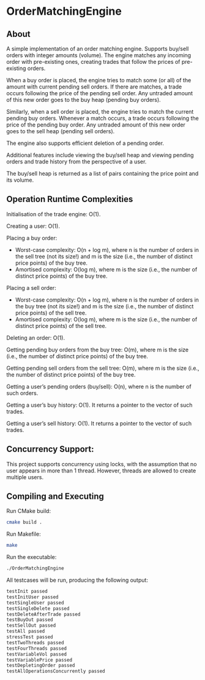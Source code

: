 # OrderMatchingEngine

## About
A simple implementation of an order matching engine. Supports buy/sell orders with integer amounts (volume). The engine matches any incoming order with pre-existing ones, creating trades that follow the prices of pre-existing orders.

When a buy order is placed, the engine tries to match some (or all) of the amount with current pending sell orders. If there are matches, a trade occurs following the price of the pending sell order. Any untraded amount of this new order goes to the buy heap (pending buy orders).

Similarly, when a sell order is placed, the engine tries to match the current pending buy orders. Whenever a match occurs, a trade occurs following the price of the pending buy order. Any untraded amount of this new order goes to the sell heap (pending sell orders).

The engine also supports efficient deletion of a pending order.

Additional features include viewing the buy/sell heap and viewing pending orders and trade history from the perspective of a user.

The buy/sell heap is returned as a list of pairs containing the price point and its volume.

## Operation Runtime Complexities
Initialisation of the trade engine: O(1).

Creating a user: O(1).

Placing a buy order: 
* Worst-case complexity: O(n + log m), where n is the number of orders in the sell tree (not its size!) and m is the size (i.e., the number of distinct price points) of the buy tree.
* Amortised complexity: O(log m), where m is the size (i.e., the number of distinct price points) of the buy tree.

Placing a sell order: 
* Worst-case complexity: O(n + log m), where n is the number of orders in the buy tree (not its size!) and m is the size (i.e., the number of distinct price points) of the sell tree.
* Amortised complexity: O(log m), where m is the size (i.e., the number of distinct price points) of the sell tree.

Deleting an order: O(1).

Getting pending buy orders from the buy tree: O(m), where m is the size (i.e., the number of distinct price points) of the buy tree.

Getting pending sell orders from the sell tree: O(m), where m is the size (i.e., the number of distinct price points) of the buy tree.

Getting a user’s pending orders (buy/sell): O(n), where n is the number of such orders.

Getting a user’s buy history: O(1). It returns a pointer to the vector of such trades.

Getting a user’s sell history: O(1). It returns a pointer to the vector of such trades.

## Concurrency Support:
This project supports concurrency using locks, with the assumption that no user appears in more than 1 thread. However, threads are allowed to create multiple users.

## Compiling and Executing
Run CMake build:
```bash
cmake build .
```
Run Makefile:
```bash
make
```
Run the executable:
```bash
./OrderMatchingEngine
```
All testcases will be run, producing the following output:
```bash
testInit passed
testInitUser passed
testSingleUser passed
testSingleDelete passed
testDeleteAfterTrade passed
testBuyOut passed
testSellOut passed
testAll passed
stressTest passed
testTwoThreads passed
testFourThreads passed
testVariableVol passed
testVariablePrice passed
testDepletingOrder passed
testAllOperationsConcurrently passed
```
